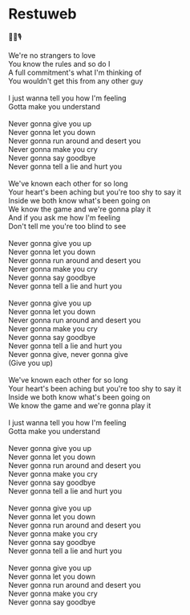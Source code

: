 # Restuweb

🥁👞🎙️


We're no strangers to love<br>
You know the rules and so do I<br>
A full commitment's what I'm thinking of<br>
You wouldn't get this from any other guy<br><br>
I just wanna tell you how I'm feeling<br>
Gotta make you understand<br><br>
Never gonna give you up<br>
Never gonna let you down<br>
Never gonna run around and desert you<br>
Never gonna make you cry<br>
Never gonna say goodbye<br>
Never gonna tell a lie and hurt you<br><br>
We've known each other for so long<br>
Your heart's been aching but you're too shy to say it<br>
Inside we both know what's been going on<br>
We know the game and we're gonna play it<br>
And if you ask me how I'm feeling<br>
Don't tell me you're too blind to see<br><br>
Never gonna give you up<br>
Never gonna let you down<br>
Never gonna run around and desert you<br>
Never gonna make you cry<br>
Never gonna say goodbye<br>
Never gonna tell a lie and hurt you<br><br>
Never gonna give you up<br>
Never gonna let you down<br>
Never gonna run around and desert you<br>
Never gonna make you cry<br>
Never gonna say goodbye<br>
Never gonna tell a lie and hurt you<br>
Never gonna give, never gonna give<br>
(Give you up)<br><br>
We've known each other for so long<br>
Your heart's been aching but you're too shy to say it<br>
Inside we both know what's been going on<br>
We know the game and we're gonna play it<br><br>
I just wanna tell you how I'm feeling<br>
Gotta make you understand<br><br>
Never gonna give you up<br>
Never gonna let you down<br>
Never gonna run around and desert you<br>
Never gonna make you cry<br>
Never gonna say goodbye<br>
Never gonna tell a lie and hurt you<br><br>
Never gonna give you up<br>
Never gonna let you down<br>
Never gonna run around and desert you<br>
Never gonna make you cry<br>
Never gonna say goodbye<br>
Never gonna tell a lie and hurt you<br><br>
Never gonna give you up<br>
Never gonna let you down<br>
Never gonna run around and desert you<br>
Never gonna make you cry<br>
Never gonna say goodbye<br>
